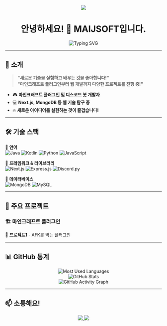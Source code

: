 <p align="center">
   <!--https://github.com/kyechan99/capsule-render-->
   <img align = "center" src="https://capsule-render.vercel.app/api?type=waving&height=300&color=8adaff&text=MAIJSOFT%20Dev&fontColor=ffffff&fontAlignY=45&strokeWidth=4&stroke=ffffff&animation=twinkling&section=header" />
</p>
<h1 align="center">안녕하세요! 👋 MAIJSOFT입니다.</h1>

<p align="center">
  <img src="https://readme-typing-svg.demolab.com?font=Fira+Code&weight=600&size=22&pause=1000&color=F55C51&center=true&vCenter=true&width=500&lines=🚀+새로운+것을+시도하는+개발자!;🎮+마인크래프트+플러그인+개발+중;🤖+디스코드+봇+개발+중;🌎+웹+개발+및+다양한+실험!" alt="Typing SVG">
</p>

---

## 🚀 소개  

> **"새로운 기술을 실험하고 배우는 것을 좋아합니다!"**  
> **"마인크래프트 플러그인부터 웹 개발까지 다양한 프로젝트를 진행 중!"**  

- 🎮 **마인크래프트 플러그인 및 디스코드 봇 개발자**  
- 💻 **Next.js, MongoDB 등 웹 기술 탐구 중**  
- 🔥 **새로운 아이디어를 실현하는 것이 즐겁습니다!**  

---

## 🛠️ 기술 스택  
📌 **언어**  
![Java](https://img.shields.io/badge/Java-%23ED8B00.svg?style=for-the-badge&logo=openjdk&logoColor=white)
![Kotlin](https://img.shields.io/badge/Kotlin-%230095D5.svg?style=for-the-badge&logo=kotlin&logoColor=white)
![Python](https://img.shields.io/badge/Python-3776AB.svg?style=for-the-badge&logo=python&logoColor=white)
![JavaScript](https://img.shields.io/badge/JavaScript-F7DF1E.svg?style=for-the-badge&logo=javascript&logoColor=black)

📌 **프레임워크 & 라이브러리**  
![Next.js](https://img.shields.io/badge/Next.js-000000.svg?style=for-the-badge&logo=next.js&logoColor=white)
![Express.js](https://img.shields.io/badge/Express.js-000000.svg?style=for-the-badge&logo=express&logoColor=white)
![Discord.py](https://img.shields.io/badge/Discord.py-7289DA.svg?style=for-the-badge&logo=discord&logoColor=white)

📌 **데이터베이스**  
![MongoDB](https://img.shields.io/badge/MongoDB-47A248.svg?style=for-the-badge&logo=mongodb&logoColor=white)
![MySQL](https://img.shields.io/badge/MySQL-4479A1.svg?style=for-the-badge&logo=mysql&logoColor=white)

---

## 📌 주요 프로젝트  
### 🏗️ 마인크래프트 플러그인  
🔹 **[프로젝트1](https://github.com/MAIJEUN/NOAFK)** - AFK를 막는 플러그인

---

## 📊 GitHub 통계  
<p align="center">
  <img src="https://github-readme-stats.vercel.app/api/top-langs/?username=MAIJEUN&layout=compact&theme=radical" alt="Most Used Languages">
  <br>
  <img src="https://github-readme-stats.vercel.app/api?username=MAIJEUN&show_icons=true&theme=radical" alt="GitHub Stats">
  <br>
  <img src="https://github-readme-activity-graph.vercel.app/graph?username=MAIJEUN&theme=redical" alt="GitHub Activity Graph">
  <br>
  
</p>

---

## 📫 소통해요!  
<p align="center">
  <a href="https://discord.com/users/maijeun">
    <img src="https://img.shields.io/badge/Discord-5865F2?style=for-the-badge&logo=discord&logoColor=white">
  </a>
  <a href="https://https://maijsoft.neocities.org/">
    <img src="https://img.shields.io/badge/Website-000000?style=for-the-badge&logo=web&logoColor=white">
  </a>
</p>
